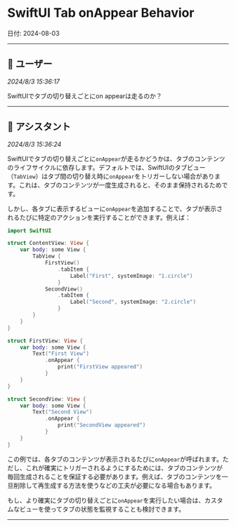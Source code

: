# SwiftUI Tab onAppear Behavior

日付: 2024-08-03

---

## 👤 ユーザー
*2024/8/3 15:36:17*

SwiftUIでタブの切り替えごとにon appearは走るのか？

---

## 🤖 アシスタント
*2024/8/3 15:36:24*

SwiftUIでタブの切り替えごとに`onAppear`が走るかどうかは、タブのコンテンツのライフサイクルに依存します。デフォルトでは、SwiftUIのタブビュー（`TabView`）はタブ間の切り替え時に`onAppear`をトリガーしない場合があります。これは、タブのコンテンツが一度生成されると、そのまま保持されるためです。

しかし、各タブに表示するビューに`onAppear`を追加することで、タブが表示されるたびに特定のアクションを実行することができます。例えば：

```swift
import SwiftUI

struct ContentView: View {
    var body: some View {
        TabView {
            FirstView()
                .tabItem {
                    Label("First", systemImage: "1.circle")
                }
            SecondView()
                .tabItem {
                    Label("Second", systemImage: "2.circle")
                }
        }
    }
}

struct FirstView: View {
    var body: some View {
        Text("First View")
            .onAppear {
                print("FirstView appeared")
            }
    }
}

struct SecondView: View {
    var body: some View {
        Text("Second View")
            .onAppear {
                print("SecondView appeared")
            }
    }
}
```

この例では、各タブのコンテンツが表示されるたびに`onAppear`が呼ばれます。ただし、これが確実にトリガーされるようにするためには、タブのコンテンツが毎回生成されることを保証する必要があります。例えば、タブのコンテンツを一旦削除して再生成する方法を使うなどの工夫が必要になる場合もあります。

もし、より確実にタブの切り替えごとに`onAppear`を実行したい場合は、カスタムなビューを使ってタブの状態を監視することも検討できます。

---
